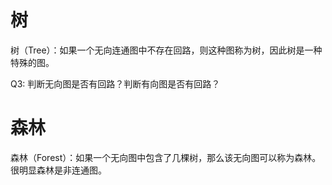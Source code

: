 # 树
树（Tree）：如果一个无向连通图中不存在回路，则这种图称为树，因此树是一种特殊的图。

Q3: 判断无向图是否有回路？判断有向图是否有回路？

# 森林
森林（Forest）：如果一个无向图中包含了几棵树，那么该无向图可以称为森林。很明显森林是非连通图。

